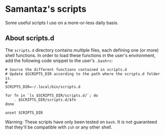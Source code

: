 Samantaz's scripts
==================

Some useful scripts I use on a more-or-less daily basis.


About scripts.d
----------------

The `scripts.d` directory contains multiple files, each defining one (or more)
shell functions. In order to load these functions in the user's environment,
add the following code snippet to the user's `.bashrc`:

```
# Source the different functions contained in scripts.d
# Update $SCRIPTS_DIR according to the path where the scripts.d folder is.
#
SCRIPTS_DIR=~/.local/bin/scripts.d

for fn in `ls $SCRIPTS_DIR/scripts.d/`; do
	. $SCRIPTS_DIR/scripts.d/$fn
done

unset SCRIPTS_DIR
```

Warning: These scripts have only been tested on `bash`. It is not guaranteed
that they'll be compatible with `zsh` or any other shell.
